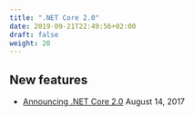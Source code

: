 ```yaml
---
title: ".NET Core 2.0"
date: 2019-09-21T22:49:56+02:00
draft: false
weight: 20
---
```


## New features

- [Announcing .NET Core 2.0](https://devblogs.microsoft.com/dotnet/announcing-net-core-2-0/) August 14, 2017
